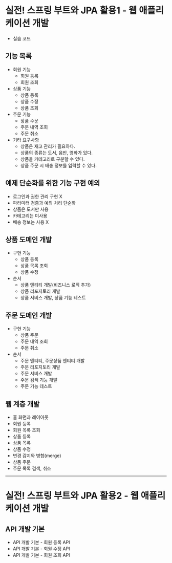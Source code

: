 # 실전! 스프링 부트와 JPA 활용1 - 웹 애플리케이션 개발
- 실습 코드

## 기능 목록
- 회원 기능
    - 회원 등록
    - 회원 조회
- 상품 기능
    - 상품 등록
    - 상품 수정
    - 상품 조회
- 주문 기능
    - 상품 주문
    - 주문 내역 조회
    - 주문 취소
- 기타 요구사항
    - 상품은 재고 관리가 필요하다.
    - 상품의 종류는 도서, 음반, 영화가 있다.
    - 상품을 카테고리로 구분할 수 있다.
    - 상품 주문 시 배송 정보를 입력할 수 있다.

## 예제 단순화를 위한 기능 구현 예외
- 로그인과 권한 관리 구현 X
- 파라미터 검증과 예외 처리 단순화
- 상품은 도서만 사용
- 카테고리는 미사용
- 배송 정보는 사용 X

## 상품 도메인 개발
- 구현 기능
  - 상품 등록
  - 상품 목록 조회
  - 상품 수정
- 순서
  - 상품 엔티티 개발(비즈니스 로직 추가)
  - 상품 리포지토리 개발
  - 상품 서비스 개발, 상품 기능 테스트

## 주문 도메인 개발
- 구현 기능
  - 상품 주문
  - 주문 내역 조회
  - 주문 취소
- 순서
  - 주문 엔티티, 주문상품 엔티티 개발
  - 주문 리포지토리 개발
  - 주문 서비스 개발
  - 주문 검색 기능 개발
  - 주문 기능 테스트

## 웹 계층 개발
- 홈 화면과 레이아웃
- 회원 등록
- 회원 목록 조회
- 상품 등록
- 상품 목록
- 상품 수정
- 변경 감지와 병합(merge)
- 상품 주문
- 주문 목록 검색, 취소

---
# 실전! 스프링 부트와 JPA 활용2 - 웹 애플리케이션 개발

## API 개발 기본
- API 개발 기본 - 회원 등록 API
- API 개발 기본 - 회원 수정 API
- API 개발 기본 - 회원 조회 API

